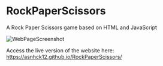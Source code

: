 # RockPaperScissors

A Rock Paper Scissors game based on HTML and JavaScript

![WebPageScreenshot](https://github.com/user-attachments/assets/4551908b-cdfe-4d89-ae92-35652c1cab12)

Access the live version of the website here: https://asnhck12.github.io/RockPaperScissors/


